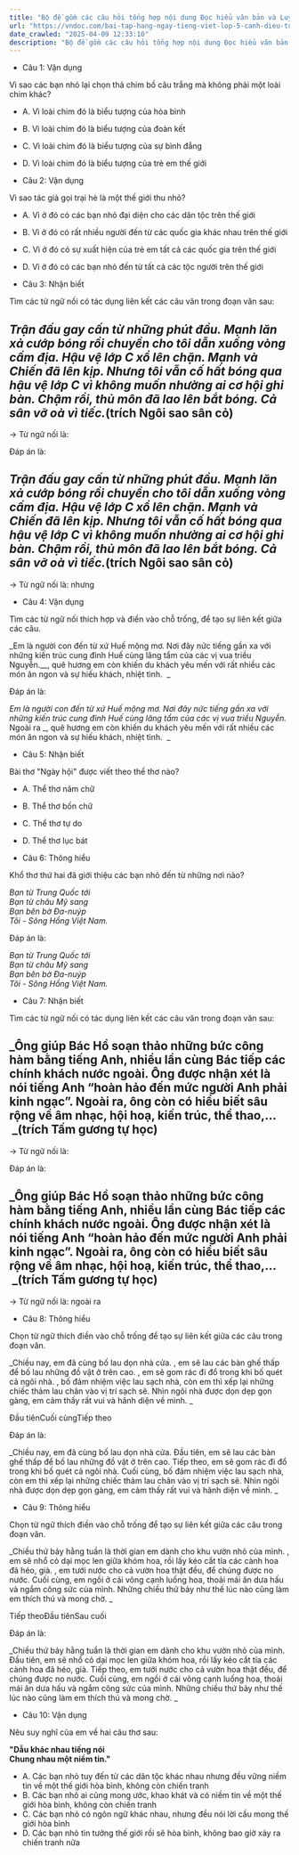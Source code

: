```yaml
---
title: "Bộ đề gồm các câu hỏi tổng hợp nội dung Đọc hiểu văn bản và Luyện từ và câu được học ở Tuần 32 trong chương trình Tiếng Việt lớp 5 Tập 2 Cánh Diều"
url: "https://vndoc.com/bai-tap-hang-ngay-tieng-viet-lop-5-canh-dieu-tuan-32-thu-4-338235"
date_crawled: "2025-04-09 12:33:10"
description: "Bộ đề gồm các câu hỏi tổng hợp nội dung Đọc hiểu văn bản và Luyện từ và câu được học ở Tuần 32 trong chương trình Tiếng Việt lớp 5 Tập 2 Cánh Diều"
---
```


* Câu 1:  Vận dụng

Vì sao các bạn nhỏ lại chọn thả chim bồ câu trắng mà không phải một loài chim khác?

  * A. Vì loài chim đó là biểu tượng của hòa bình 
  * B. Vì loài chim đó là biểu tượng của đoàn kết 
  * C. Vì loài chim đó là biểu tượng của sự bình đẳng 
  * D. Vì loài chim đó là biểu tượng của trẻ em thế giới 



* Câu 2:  Vận dụng

Vì sao tác giả gọi trại hè là một thế giới thu nhỏ?

  * A. Vì ở đó có các bạn nhỏ đại diện cho các dân tộc trên thế giới 
  * B. Vì ở đó có rất nhiều người đến từ các quốc gia khác nhau trên thế giới 
  * C. Vì ở đó có sự xuất hiện của trẻ em tất cả các quốc gia trên thế giới 
  * D. Vì ở đó có các bạn nhỏ đến từ tất cả các tộc người trên thế giới 



* Câu 3:  Nhận biết

Tìm các từ ngữ nối có tác dụng liên kết các câu văn trong đoạn văn sau:

_Trận đấu gay cấn từ những phút đầu. Mạnh lăn xả cướp bóng rồi chuyền cho tôi dẫn xuống vòng cấm địa. Hậu vệ lớp C xổ lên chặn. Mạnh và Chiến đã lên kịp. Nhưng tôi vẫn cố hất bóng qua hậu vệ lớp C vì không muốn nhường ai cơ hội ghi bàn. Chậm rồi, thủ môn đã lao lên bắt bóng. Cả sân vỡ oà vì tiếc._(trích Ngôi sao sân cỏ)  
---  
  
→ Từ ngữ nối là: 

Đáp án là:

_Trận đấu gay cấn từ những phút đầu. Mạnh lăn xả cướp bóng rồi chuyền cho tôi dẫn xuống vòng cấm địa. Hậu vệ lớp C xổ lên chặn. Mạnh và Chiến đã lên kịp. Nhưng tôi vẫn cố hất bóng qua hậu vệ lớp C vì không muốn nhường ai cơ hội ghi bàn. Chậm rồi, thủ môn đã lao lên bắt bóng. Cả sân vỡ oà vì tiếc._(trích Ngôi sao sân cỏ)  
---  
  
→ Từ ngữ nối là: nhưng

* Câu 4:  Vận dụng

Tìm các từ ngữ nối thích hợp và điền vào chỗ trống, để tạo sự liên kết giữa các câu.

_Em là người con đến từ xứ Huế mộng mơ. Nơi đây nức tiếng gần xa với những kiến trúc cung đình Huế cùng lăng tẩm của các vị vua triều Nguyễn.__, quê hương em còn khiến du khách yêu mến với rất nhiều các món ăn ngon và sự hiếu khách, nhiệt tình.  _

Đáp án là:

_Em là người con đến từ xứ Huế mộng mơ. Nơi đây nức tiếng gần xa với những kiến trúc cung đình Huế cùng lăng tẩm của các vị vua triều Nguyễn._ Ngoài ra _, quê hương em còn khiến du khách yêu mến với rất nhiều các món ăn ngon và sự hiếu khách, nhiệt tình.  _

* Câu 5:  Nhận biết

Bài thơ "Ngày hội" được viết theo thể thơ nào?

  * A. Thể thơ năm chữ 
  * B. Thể thơ bốn chữ 
  * C. Thể thơ tự do 
  * D. Thể thơ lục bát 



* Câu 6:  Thông hiểu

Khổ thơ thứ hai đã giới thiệu các bạn nhỏ đến từ những nơi nào?

_Bạn từ Trung Quốc tới_  
 _Bạn từ châu Mỹ sang_  
 _Bạn bên bờ Đa-nuýp_  
 _Tôi \- Sông Hồng Việt Nam._

Đáp án là:

_Bạn từ Trung Quốc tới_  
 _Bạn từ châu Mỹ sang_  
 _Bạn bên bờ Đa-nuýp_  
 _Tôi \- Sông Hồng Việt Nam._

* Câu 7:  Nhận biết

Tìm các từ ngữ nối có tác dụng liên kết các câu văn trong đoạn văn sau:

_Ông giúp Bác Hồ soạn thảo những bức công hàm bằng tiếng Anh, nhiều lần cùng Bác tiếp các chính khách nước ngoài. Ông được nhận xét là nói tiếng Anh “hoàn hảo đến mức người Anh phải kinh ngạc”. Ngoài ra, ông còn có hiểu biết sâu rộng về âm nhạc, hội hoạ, kiến trúc, thể thao,...  _(trích Tấm gương tự học)  
---  
  
→ Từ ngữ nối là: 

Đáp án là:

_Ông giúp Bác Hồ soạn thảo những bức công hàm bằng tiếng Anh, nhiều lần cùng Bác tiếp các chính khách nước ngoài. Ông được nhận xét là nói tiếng Anh “hoàn hảo đến mức người Anh phải kinh ngạc”. Ngoài ra, ông còn có hiểu biết sâu rộng về âm nhạc, hội hoạ, kiến trúc, thể thao,...  _(trích Tấm gương tự học)  
---  
  
→ Từ ngữ nối là: ngoài ra

* Câu 8:  Thông hiểu

Chọn từ ngữ thích điền vào chỗ trống để tạo sự liên kết giữa các câu trong đoạn văn.

_Chiều nay, em đã cùng bố lau dọn nhà cửa. , em sẽ lau các bàn ghế thấp để bố lau những đồ vật ở trên cao. , em sẽ gom rác đi đổ trong khi bố quét cả ngôi nhà. , bố đảm nhiệm việc lau sạch nhà, còn em thì xếp lại những chiếc thảm lau chân vào vị trí sạch sẽ. Nhìn ngôi nhà được dọn dẹp gọn gàng, em cảm thấy rất vui và hãnh diện về mình. _

Đầu tiênCuối cùngTiếp theo

Đáp án là:

_Chiều nay, em đã cùng bố lau dọn nhà cửa. Đầu tiên, em sẽ lau các bàn ghế thấp để bố lau những đồ vật ở trên cao. Tiếp theo, em sẽ gom rác đi đổ trong khi bố quét cả ngôi nhà. Cuối cùng, bố đảm nhiệm việc lau sạch nhà, còn em thì xếp lại những chiếc thảm lau chân vào vị trí sạch sẽ. Nhìn ngôi nhà được dọn dẹp gọn gàng, em cảm thấy rất vui và hãnh diện về mình. _

* Câu 9:  Thông hiểu

Chọn từ ngữ thích điền vào chỗ trống để tạo sự liên kết giữa các câu trong đoạn văn.

_Chiều thứ bảy hằng tuần là thời gian em dành cho khu vườn nhỏ của mình. , em sẽ nhổ cỏ dại mọc len giữa khóm hoa, rồi lấy kéo cắt tỉa các cành hoa đã héo, già. , em tưới nước cho cả vườn hoa thật đều, để chúng được no nước. Cuối cùng, em ngồi ở cái võng cạnh luống hoa, thoải mái ăn dưa hấu và ngắm công sức của mình. Những chiều thứ bảy như thế lúc nào cũng làm em thích thú và mong chờ. _

Tiếp theoĐầu tiênSau cuối

Đáp án là:

_Chiều thứ bảy hằng tuần là thời gian em dành cho khu vườn nhỏ của mình. Đầu tiên, em sẽ nhổ cỏ dại mọc len giữa khóm hoa, rồi lấy kéo cắt tỉa các cành hoa đã héo, già. Tiếp theo, em tưới nước cho cả vườn hoa thật đều, để chúng được no nước. Cuối cùng, em ngồi ở cái võng cạnh luống hoa, thoải mái ăn dưa hấu và ngắm công sức của mình. Những chiều thứ bảy như thế lúc nào cũng làm em thích thú và mong chờ. _

* Câu 10:  Vận dụng

Nêu suy nghĩ của em về hai câu thơ sau:

**"Dẫu khác nhau tiếng nói**  
**Chung nhau một niềm tin."**

  * A. Các bạn nhỏ tuy đến từ các dân tộc khác nhau nhưng đều vững niềm tin về một thế giới hòa bình, không còn chiến tranh 
  * B. Các bạn nhỏ ai cũng mong ước, khao khát và có niềm tin về một thế giới hòa bình, không còn chiến tranh 
  * C. Các bạn nhỏ có ngôn ngữ khác nhau, nhưng đều nói lời cầu mong thế giới hòa bình 
  * D. Các bạn nhỏ tin tưởng thế giới rồi sẽ hòa bình, không bao giờ xảy ra chiến tranh nữa 


